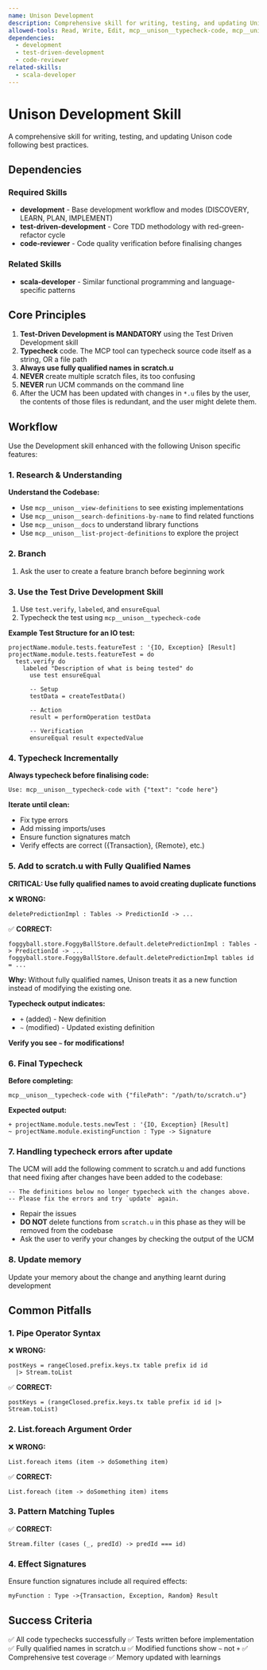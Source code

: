```yaml
---
name: Unison Development
description: Comprehensive skill for writing, testing, and updating Unison code. Use when working with Unison language files (.u extension), UCM operations, or Unison projects. Follows TDD methodology with strict typechecking.
allowed-tools: Read, Write, Edit, mcp__unison__typecheck-code, mcp__unison__view-definitions, mcp__unison__search-definitions-by-name, mcp__unison__docs, mcp__unison__list-project-definitions, mcp__unison__get-current-project-context, mcp__unison__lib-install, mcp__unison__share-project-search, mcp__unison__share-project-readme, mcp__unison__list-project-libraries, mcp__unison__list-library-definitions, mcp__unison__list-local-projects, mcp__unison__list-project-branches, mcp__unison__search-by-type, mcp__unison__list-definition-dependencies, mcp__unison__list-definition-dependents
dependencies:
  - development
  - test-driven-development
  - code-reviewer
related-skills:
  - scala-developer
---
```


# Unison Development Skill

A comprehensive skill for writing, testing, and updating Unison code following best practices.

## Dependencies

### Required Skills
- **development** - Base development workflow and modes (DISCOVERY, LEARN, PLAN, IMPLEMENT)
- **test-driven-development** - Core TDD methodology with red-green-refactor cycle
- **code-reviewer** - Code quality verification before finalising changes

### Related Skills
- **scala-developer** - Similar functional programming and language-specific patterns

## Core Principles

1. **Test-Driven Development is MANDATORY** using the Test Driven Development skill
2. **Typecheck** code. The MCP tool can typecheck source code itself as a string, OR a file path
3. **Always use fully qualified names in scratch.u**
4. **NEVER** create multiple scratch files, its too confusing
5. **NEVER** run UCM commands on the command line
6. After the UCM has been updated with changes in `*.u` files by the user, the
   contents of those files is redundant, and the user might delete them.

## Workflow

Use the Development skill enhanced with the following Unison specific features:

### 1. Research & Understanding

**Understand the Codebase:**
- Use `mcp__unison__view-definitions` to see existing implementations
- Use `mcp__unison__search-definitions-by-name` to find related functions
- Use `mcp__unison__docs` to understand library functions
- Use `mcp__unison__list-project-definitions` to explore the project

### 2. Branch

1. Ask the user to create a feature branch before beginning work

### 3. Use the Test Drive Development Skill

1. Use `test.verify`, `labeled`, and `ensureEqual`
2. Typecheck the test using `mcp__unison__typecheck-code`

**Example Test Structure for an IO test:**
```unison
projectName.module.tests.featureTest : '{IO, Exception} [Result]
projectName.module.tests.featureTest = do
  test.verify do
    labeled "Description of what is being tested" do
      use test ensureEqual

      -- Setup
      testData = createTestData()

      -- Action
      result = performOperation testData

      -- Verification
      ensureEqual result expectedValue
```

### 4. Typecheck Incrementally

**Always typecheck before finalising code:**
```
Use: mcp__unison__typecheck-code with {"text": "code here"}
```

**Iterate until clean:**
- Fix type errors
- Add missing imports/uses
- Ensure function signatures match
- Verify effects are correct ({Transaction}, {Remote}, etc.)

### 5. Add to scratch.u with Fully Qualified Names

**CRITICAL: Use fully qualified names to avoid creating duplicate functions**

❌ **WRONG:**
```unison
deletePredictionImpl : Tables -> PredictionId -> ...
```

✅ **CORRECT:**
```unison
foggyball.store.FoggyBallStore.default.deletePredictionImpl : Tables -> PredictionId -> ...
foggyball.store.FoggyBallStore.default.deletePredictionImpl tables id = ...
```

**Why:** Without fully qualified names, Unison treats it as a new function instead of modifying the existing one.

**Typecheck output indicates:**
- `+` (added) - New definition
- `~` (modified) - Updated existing definition

**Verify you see `~` for modifications!**

### 6. Final Typecheck

**Before completing:**
```
mcp__unison__typecheck-code with {"filePath": "/path/to/scratch.u"}
```

**Expected output:**
```
+ projectName.module.tests.newTest : '{IO, Exception} [Result]
~ projectName.module.existingFunction : Type -> Signature
```

### 7. Handling typecheck errors after update

The UCM will add the following comment to scratch.u and add functions that need fixing after changes
have been added to the codebase:

```
-- The definitions below no longer typecheck with the changes above.
-- Please fix the errors and try `update` again.
```

- Repair the issues
- **DO NOT** delete functions from `scratch.u` in this phase as they will be removed from the codebase
- Ask the user to verify your changes by checking the output of the UCM

### 8. Update memory

Update your memory about the change and anything learnt during development

## Common Pitfalls

### 1. Pipe Operator Syntax
❌ **WRONG:**
```unison
postKeys = rangeClosed.prefix.keys.tx table prefix id id
  |> Stream.toList
```

✅ **CORRECT:**
```unison
postKeys = (rangeClosed.prefix.keys.tx table prefix id id |> Stream.toList)
```

### 2. List.foreach Argument Order
❌ **WRONG:**
```unison
List.foreach items (item -> doSomething item)
```

✅ **CORRECT:**
```unison
List.foreach (item -> doSomething item) items
```

### 3. Pattern Matching Tuples
✅ **CORRECT:**
```unison
Stream.filter (cases (_, predId) -> predId === id)
```

### 4. Effect Signatures
Ensure function signatures include all required effects:
```unison
myFunction : Type ->{Transaction, Exception, Random} Result
```


## Success Criteria

✅ All code typechecks successfully
✅ Tests written before implementation
✅ Fully qualified names in scratch.u
✅ Modified functions show `~` not `+`
✅ Comprehensive test coverage
✅ Memory updated with learnings
